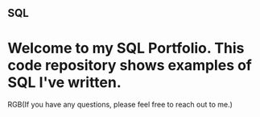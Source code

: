 ## SQL
# Welcome to my SQL Portfolio. This code repository shows examples of SQL I've written. 
RGB(If you have any questions, please feel free to reach out to me.)
